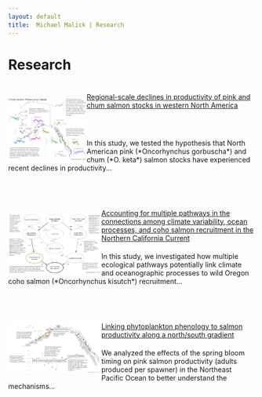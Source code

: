 ```yaml
---
layout: default
title:  Michael Malick | Research
---
```



# Research

<!-- P+C Productivity Trends ------------------------------>
<h1 style="margin-top:40px"></h1>

<a href="./prod-trends/index.html"><img
src="./prod-trends/kalman-fig-chum-150.png"
style="width: 160px; padding-top: 10px" align="left"/></a>


<div class = "researchlink">
    <a href="./prod-trends/index.html">Regional-scale declines in productivity
    of pink and chum salmon stocks in western North America </a> <br>
</div>

<h1 style="margin-top:60px"></h1>
In this study, we tested the hypothesis that North American pink (*Oncorhynchus
gorbuscha*) and chum (*O. keta*) salmon stocks have experienced recent declines
in productivity...



<!-- Bayesian Network ------------------------------------->
<h1 style="margin-top:75px"></h1>

<a href="./bayes-network/index.html"><img
src="./bayes-network/network-fig-150.png"
style="width: 190px; padding-top: 10px" align="left"/></a>

<div class = "researchlink">
    <a href="./bayes-network/index.html">Accounting for multiple pathways in the
    connections among climate variability, ocean processes, and coho salmon
    recruitment in the Northern California Current</a> <br>
</div>

<h1 style="margin-top:20px"></h1>
In this study, we investigated how multiple ecological pathways potentially link
climate and oceanographic processes to wild Oregon coho salmon (*Oncorhynchus
kisutch*) recruitment...



<!-- Pink salmon and spring bloom ------------------------->
<h1 style="margin-top:75px"></h1>

<a href="./spring-bloom/index.html"><img src="./spring-bloom/bloom-fig-150.png"
style="width: 190px" align="left"/></a>

<div class = "researchlink">
    <a href="./spring-bloom/index.html">Linking phytoplankton phenology to
    salmon productivity along a north/south gradient</a> <br>
</div>

<h1 style="margin-top:20px"></h1>
We analyzed the effects of the spring bloom timing on pink salmon productivity
(adults produced per spawner) in the Northeast Pacific Ocean to better
understand the mechanisms...

